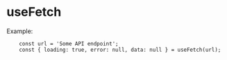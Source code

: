 # useFetch

Example:
```
    const url = 'Some API endpoint';
    const { loading: true, error: null, data: null } = useFetch(url);
```